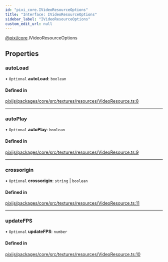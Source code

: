 ```yaml
---
id: "pixi_core.IVideoResourceOptions"
title: "Interface: IVideoResourceOptions"
sidebar_label: "IVideoResourceOptions"
custom_edit_url: null
---
```


[@pixi/core](../modules/pixi_core.md).IVideoResourceOptions

## Properties

### autoLoad

• `Optional` **autoLoad**: `boolean`

#### Defined in

[pixijs/packages/core/src/textures/resources/VideoResource.ts:8](https://github.com/pixijs/pixijs/blob/2194fe5c5/packages/core/src/textures/resources/VideoResource.ts#L8)

___

### autoPlay

• `Optional` **autoPlay**: `boolean`

#### Defined in

[pixijs/packages/core/src/textures/resources/VideoResource.ts:9](https://github.com/pixijs/pixijs/blob/2194fe5c5/packages/core/src/textures/resources/VideoResource.ts#L9)

___

### crossorigin

• `Optional` **crossorigin**: `string` \| `boolean`

#### Defined in

[pixijs/packages/core/src/textures/resources/VideoResource.ts:11](https://github.com/pixijs/pixijs/blob/2194fe5c5/packages/core/src/textures/resources/VideoResource.ts#L11)

___

### updateFPS

• `Optional` **updateFPS**: `number`

#### Defined in

[pixijs/packages/core/src/textures/resources/VideoResource.ts:10](https://github.com/pixijs/pixijs/blob/2194fe5c5/packages/core/src/textures/resources/VideoResource.ts#L10)
